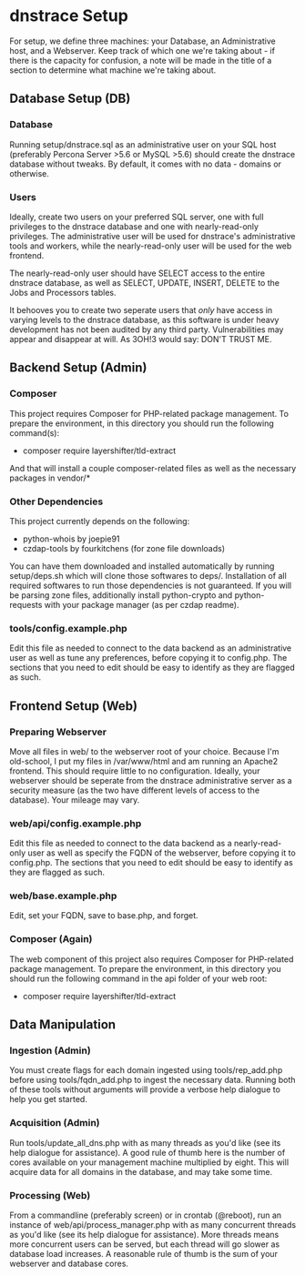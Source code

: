 # dnstrace Setup

For setup, we define three machines: your Database, an Administrative host, and a Webserver. Keep track of which one we're taking about - if there is the capacity for confusion, a note will be made in the title of a section to determine what machine we're taking about.

## Database Setup (DB)

### Database

Running setup/dnstrace.sql as an administrative user on your SQL host (preferably Percona Server >5.6 or MySQL >5.6) should create the dnstrace database without tweaks. By default, it comes with no data - domains or otherwise.

### Users

Ideally, create two users on your preferred SQL server, one with full privileges to the dnstrace database and one with nearly-read-only privileges. The administrative user will be used for dnstrace's administrative tools and workers, while the nearly-read-only user will be used for the web frontend.

The nearly-read-only user should have SELECT access to the entire dnstrace database, as well as SELECT, UPDATE, INSERT, DELETE to the Jobs and Processors tables.

It behooves you to create two seperate users that *only* have access in varying levels to the dnstrace database, as this software is under heavy development has not been audited by any third party. Vulnerabilities may appear and disappear at will. As 3OH!3 would say: DON'T TRUST ME.

## Backend Setup (Admin)

### Composer

This project requires Composer for PHP-related package management. To prepare the environment, in this directory you should run the following command(s):

* composer require layershifter/tld-extract

And that will install a couple composer-related files as well as the necessary packages in vendor/*

### Other Dependencies

This project currently depends on the following:

* python-whois by joepie91
* czdap-tools by fourkitchens (for zone file downloads)

You can have them downloaded and installed automatically by running setup/deps.sh which will clone those softwares to deps/. Installation of all required softwares to run those dependencies is not guaranteed. If you will be parsing zone files, additionally install python-crypto and python-requests with your package manager (as per czdap readme).

### tools/config.example.php

Edit this file as needed to connect to the data backend as an administrative user as well as tune any preferences, before copying it to config.php. The sections that you need to edit should be easy to identify as they are flagged as such.

## Frontend Setup (Web)

### Preparing Webserver

Move all files in web/ to the webserver root of your choice. Because I'm old-school, I put my files in /var/www/html and am running an Apache2 frontend. This should require little to no configuration. Ideally, your webserver should be seperate from the dnstrace administrative server as a security measure (as the two have different levels of access to the database). Your mileage may vary.

### web/api/config.example.php

Edit this file as needed to connect to the data backend as a nearly-read-only user as well as specify the FQDN of the webserver, before copying it to config.php. The sections that you need to edit should be easy to identify as they are flagged as such.

### web/base.example.php

Edit, set your FQDN, save to base.php, and forget.

### Composer (Again)

The web component of this project also requires Composer for PHP-related package management. To prepare the environment, in this directory you should run the following command in the api folder of your web root:

* composer require layershifter/tld-extract

## Data Manipulation

### Ingestion (Admin)

You must create flags for each domain ingested using tools/rep_add.php before using tools/fqdn_add.php to ingest the necessary data. Running both of these tools without arguments will provide a verbose help dialogue to help you get started.

### Acquisition (Admin)

Run tools/update_all_dns.php with as many threads as you'd like (see its help dialogue for assistance). A good rule of thumb here is the number of cores available on your management machine multiplied by eight. This will acquire data for all domains in the database, and may take some time.

### Processing (Web)

From a commandline (preferably screen) or in crontab (@reboot), run an instance of web/api/process_manager.php with as many concurrent threads as you'd like (see its help dialogue for assistance). More threads means more concurrent users can be served, but each thread will go slower as database load increases. A reasonable rule of thumb is the sum of your webserver and database cores.